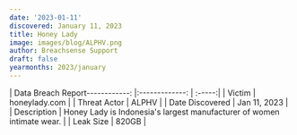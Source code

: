 ```yaml
---
date: '2023-01-11'
discovered: January 11, 2023
title: Honey Lady
image: images/blog/ALPHV.png
author: Breachsense Support
draft: false
yearmonths: 2023/january
---
```


| Data Breach Report------------:     |:-------------:    | :-----:|
| Victim      | honeylady.com      | 
| Threat Actor      | ALPHV      | 
| Date Discovered      | Jan 11, 2023      | 
| Description      | Honey Lady is Indonesia's largest manufacturer of women intimate wear.      | 
| Leak Size      | 820GB      | 

